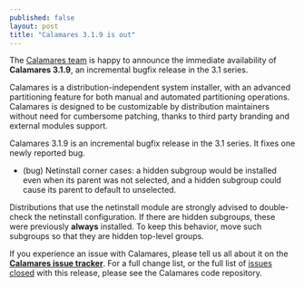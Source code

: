 ```yaml
---
published: false
layout: post
title: "Calamares 3.1.9 is out"
---
```

The [Calamares team](https://calamares.io/team/) is happy to announce the immediate
availability of **Calamares 3.1.9**, an incremental bugfix release in the 3.1 series.

Calamares is a distribution-independent system installer, with an advanced partitioning feature for both manual and automated partitioning operations.
Calamares is designed to be customizable by distribution maintainers without need for cumbersome patching, thanks to third party branding and external modules support.

<!--more-->

Calamares 3.1.9 is an incremental bugfix release in the 3.1 series.
It fixes one newly reported bug.
- (bug) Netinstall corner cases: a hidden subgroup would be installed
  even when its parent was not selected, and a hidden subgroup could
  cause its parent to default to unselected.

Distributions that use the netinstall module are strongly advised to
double-check the netinstall configuration. If there are hidden subgroups,
these were previously **always** installed. To keep this behavior,
move such subgroups so that they are hidden top-level groups.

If you experience an issue with Calamares, please tell us all about it on the [**Calamares issue tracker**](https://github.com/calamares/calamares/issues). For a full change list, or the full list of [issues closed](https://github.com/calamares/calamares/milestone/44?closed=1) with this release, please see the Calamares code repository.
